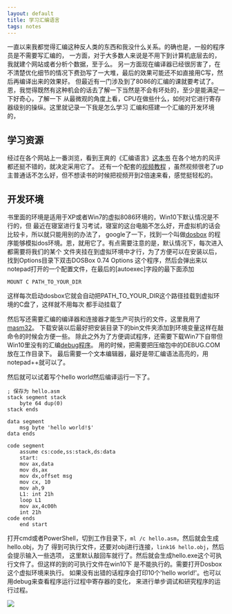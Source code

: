 ```yaml
---
layout: default
title: 学习汇编语言
tags: notes
---
```


一直以来我都觉得汇编这种反人类的东西和我没什么关系。的确也是，一般的程序员是不需要写汇编的，
一方面，对于大多数人来说是不用下到计算机底层去的，我就建个网站或者分析个数据，至于么。
另一方面现在编译器已经很厉害了，在不清楚优化细节的情况下费劲写了一大堆，最后的效果可能还不如直接用C写，然后再编译出来的效果好。
但最近有一门涉及到了8086的汇编的课就要考试了。
恩，我觉得既然有这种机会的话去了解一下当然是不会有坏处的，至少是能满足一下好奇心，了解一下
从最微观的角度上看，CPU在做些什么，如何对它进行寄存器级别的操纵。这里就记录一下我是怎么学习
汇编和搭建一个汇编的开发环境的，

<!-- more -->

## 学习资源
经过在各个网站上一番浏览，看到王爽的《汇编语言》[这本书](https://book.douban.com/subject/25726019/)
在各个地方的风评都还挺不错的，就决定采用它了。
还有一个配套的[视频教程](http://www.bilibili.com/video/av2757100/)
，虽然视频很老了up主普通话不怎么好，但不想读书的时候把视频开到2倍速来看，感觉挺轻松的。

## 开发环境
书里面的环境是适用于XP或者Win7的虚拟8086环境的，Win10下默认情况是不行的，但
最近在寝室进行复习考试，寝室的这台电脑不怎么好，开虚拟机的话会比较卡，所以就只能用别的办法了，
google了一下，找到一个叫做[dosbox](http://www.dosbox.com/)
的程序能够模拟dos环境。恩，就用它了。有点需要注意的是，默认情况下，每次进入都需要将我们的某个
文件夹挂在到虚拟环境中才行，为了方便可以在安装以后，找到Options目录下双击DOSBox 0.74 Options
这个程序，然后会弹出来以notepad打开的一个配置文件，在最后的[autoexec]字段的最下面添加
```
MOUNT C PATH_TO_YOUR_DIR          
```
这样每次启动dosbox它就会自动把PATH_TO_YOUR_DIR这个路径挂载到虚拟环境的C盘了，这样就不用每次
都手动挂载了

然后写还需要汇编的编译器和连接器才能生产可执行的文件，这里我用了[masm32](http://masm32.com/)。
下载安装以后最好把安装目录下的bin文件夹添加到环境变量这样在敲命令的时候会方便一些。
除此之外为了方便调试程序，还需要下载Win7下自带但Win10里没有的汇编[debug程序](http://www.softpedia.com/get/Programming/Debuggers-Decompilers-Dissasemblers/DOS-Debug.shtml)。
用的时候，把需要把压缩包中的DEBUG.COM放在工作目录下。
最后需要一个文本编辑器，最好是带汇编语法高亮的，用notepad++就可以了。

然后就可以试着写个hello world然后编译运行一下了。
``` assemble
; 保存为 hello.asm
stack segment stack
	byte 64 dup(0)
stack ends

data segment
	msg byte 'hello world!$'
data ends

code segment
	assume cs:code,ss:stack,ds:data
	start:
	mov ax,data
	mov ds,ax
	mov dx,offset msg
	mov cx, 10
	mov ah,9
	L1: int 21h
	loop L1
	mov ax,4c00h
	int 21h
code ends
	end start
```

打开cmd或者PowerShell，切到工作目录下，`ml /c hello.asm`，然后就会生成hello.obj，为了
得到可执行文件，还要对obj进行连接，`link16 hello.obj`，然后会提示输入一些选项，
这里默认敲回车就行了。然后就会生成hello.exe这个可执行文件了。但这样的到的可执行文件在win10下
是不能执行的。需要打开Dosbox这个虚拟环境来执行。
如果没有出错的话程序会打印10个'hello world!'。也可以用debug来查看程序运行过程中寄存器的变化，
来进行单步调试和研究程序的运行过程。

![](http://op3kteb6u.bkt.clouddn.com/TIM%E6%88%AA%E5%9B%BE20170530202551.png)
